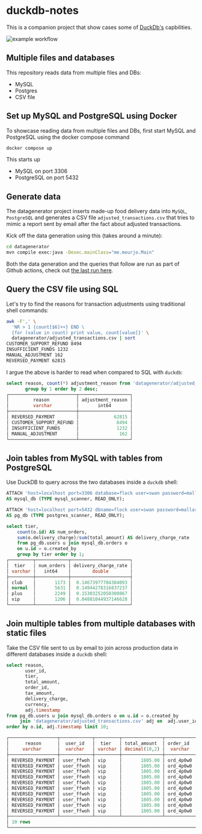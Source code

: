 # duckdb-notes
This is a companion project that show cases some of [DuckDb's](http://duckdb.org) capbilities.

![example workflow](https://github.com/mourjo/duckdb-notes/actions/workflows/maven.yml/badge.svg)

## Multiple files and databases
This repository reads data from multiple files and DBs:
- MySQL
- Postgres
- CSV file

## Set up MySQL and PostgreSQL using Docker
To showcase reading data from multiple files and DBs, first start MySQL and PostgreSQL using the 
docker compose command
```bash
docker compose up
```
This starts up
- MySQL on port 3306
- PostgreSQL on port 5432

## Generate data
The datagenerator project inserts made-up food delivery data into `MySQL`, `PostgreSQL` and
generates a CSV file `adjusted_transactions.csv` that tries to mimic a report sent by email after
the fact about adjusted transactions.

Kick off the data generation using this (takes around a minute):
```bash
cd datagenerator
mvn compile exec:java -Dexec.mainClass="me.mourjo.Main"
```
Both the data generation and the queries that follow are run as part of Github actions, check out [the last run here](https://github.com/mourjo/duckdb-notes/actions).

## Query the CSV file using SQL
Let's try to find the reasons for transaction adjustments using traditional shell commands:
```bash
awk -F',' \
  'NR > 1 {count[$6]++} END \
  {for (value in count) print value, count[value]}' \
  datagenerator/adjusted_transactions.csv | sort
CUSTOMER_SUPPORT_REFUND 8494
INSUFFICIENT_FUNDS 1232
MANUAL_ADJUSTMENT 162
REVERSED_PAYMENT 62815
```

I argue the above is harder to read when compared to SQL with `duckdb`:

```sql
select reason, count(*) adjustment_reason from 'datagenerator/adjusted_transactions.csv'
       group by 1 order by 2 desc;
┌─────────────────────────┬───────────────────┐
│         reason          │ adjustment_reason │
│         varchar         │       int64       │
├─────────────────────────┼───────────────────┤
│ REVERSED_PAYMENT        │             62815 │
│ CUSTOMER_SUPPORT_REFUND │              8494 │
│ INSUFFICIENT_FUNDS      │              1232 │
│ MANUAL_ADJUSTMENT       │               162 │
└─────────────────────────┴───────────────────┘
```

## Join tables from MySQL with tables from PostgreSQL

Use DuckDB to query across the two databases inside a `duckdb` shell:
```sql
ATTACH 'host=localhost port=3306 database=flock user=swan password=mallard' 
AS mysql_db (TYPE mysql_scanner, READ_ONLY);

ATTACH 'host=localhost port=5432 dbname=flock user=swan password=mallard' 
AS pg_db (TYPE postgres_scanner, READ_ONLY);

select tier,
    count(o.id) AS num_orders,
    sum(o.delivery_charge)/sum(total_amount) AS delivery_charge_rate
    from pg_db.users u join mysql_db.orders o
    on u.id = o.created_by
    group by tier order by 1;
┌─────────┬────────────┬──────────────────────┐
│  tier   │ num_orders │ delivery_charge_rate │
│ varchar │   int64    │        double        │
├─────────┼────────────┼──────────────────────┤
│ club    │       1173 │  0.14673977784384093 │
│ normal  │       5631 │  0.14944278316837237 │
│ plus    │       2249 │  0.15303252050300867 │
│ vip     │       1206 │  0.04881044937146628 │
└─────────┴────────────┴──────────────────────┘
```

## Join multiple tables from multiple databases with static files 

Take the CSV file sent to us by email to join across production data in different databases inside a `duckdb` shell:

```sql
select reason,
       user_id,
       tier,
       total_amount,
       order_id,
       tax_amount,
       delivery_charge,
       currency,
       adj.timestamp
from pg_db.users u join mysql_db.orders o on u.id = o.created_by 
     join 'datagenerator/adjusted_transactions.csv' adj on  adj.user_id = u.id
order by o.id, adj.timestamp limit 10;

┌──────────────────┬────────────┬─────────┬───────────────┬───────────┬───────────────┬─────────────────┬──────────┬────────────────────────────┐
│      reason      │  user_id   │  tier   │ total_amount  │ order_id  │  tax_amount   │ delivery_charge │ currency │         timestamp          │
│     varchar      │  varchar   │ varchar │ decimal(10,2) │  varchar  │ decimal(10,2) │  decimal(10,2)  │ varchar  │         timestamp          │
├──────────────────┼────────────┼─────────┼───────────────┼───────────┼───────────────┼─────────────────┼──────────┼────────────────────────────┤
│ REVERSED_PAYMENT │ user_ffwoh │ vip     │       1805.00 │ ord_4p0w0 │        291.86 │          147.54 │ INR      │ 2024-07-09 05:18:26.619605 │
│ REVERSED_PAYMENT │ user_ffwoh │ vip     │       1805.00 │ ord_4p0w0 │        291.86 │          147.54 │ INR      │ 2024-07-09 05:53:26.619602 │
│ REVERSED_PAYMENT │ user_ffwoh │ vip     │       1805.00 │ ord_4p0w0 │        291.86 │          147.54 │ INR      │ 2024-07-09 06:17:26.619601 │
│ REVERSED_PAYMENT │ user_ffwoh │ vip     │       1805.00 │ ord_4p0w0 │        291.86 │          147.54 │ INR      │ 2024-07-09 06:26:26.619601 │
│ REVERSED_PAYMENT │ user_ffwoh │ vip     │       1805.00 │ ord_4p0w0 │        291.86 │          147.54 │ INR      │ 2024-07-09 06:37:26.619606 │
│ REVERSED_PAYMENT │ user_ffwoh │ vip     │       1805.00 │ ord_4p0w0 │        291.86 │          147.54 │ INR      │ 2024-07-09 07:16:26.619606 │
│ REVERSED_PAYMENT │ user_ffwoh │ vip     │       1805.00 │ ord_4p0w0 │        291.86 │          147.54 │ INR      │ 2024-07-09 07:23:26.619606 │
│ REVERSED_PAYMENT │ user_ffwoh │ vip     │       1805.00 │ ord_4p0w0 │        291.86 │          147.54 │ INR      │ 2024-07-09 07:26:26.619607 │
│ REVERSED_PAYMENT │ user_ffwoh │ vip     │       1805.00 │ ord_4p0w0 │        291.86 │          147.54 │ INR      │ 2024-07-09 07:40:26.619609 │
│ REVERSED_PAYMENT │ user_ffwoh │ vip     │       1805.00 │ ord_4p0w0 │        291.86 │          147.54 │ INR      │ 2024-07-09 07:45:26.619602 │
├──────────────────┴────────────┴─────────┴───────────────┴───────────┴───────────────┴─────────────────┴──────────┴────────────────────────────┤
│ 10 rows                                                                                                                             9 columns │
└───────────────────────────────────────────────────────────────────────────────────────────────────────────────────────────────────────────────┘
```
